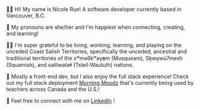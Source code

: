 👋🏽  Hi! My name is Nicole Rue! A software developer currently based in Vancouver, B.C.

🌱  My pronouns are she/her and I'm happiest when connecting, creating, and learning!

🙏🏽  I'm super grateful to be living, working, learning, and playing on the unceded Coast Salish Territories, specifically the unceded, ancestral and traditional territories of the xʷməθkʷəy̓əm (Musqueam), Sḵwx̱wú7mesh (Squamish), and səlilwətaɬ (Tsleil-Waututh) nations.

🧩  Mostly a front-end dev, but I also enjoy the full stack experience! Check out my full stack deployment [Morning Moodz](https://morningmoodz.com) that's currently being used by teachers across Canada and the U.S.!

🤗  Feel free to connect with me on [LinkedIn](https://www.linkedin.com/in/nicolerue/) !
